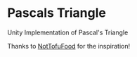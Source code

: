 # Pascals Triangle
 Unity Implementation of Pascal's Triangle
 
 Thanks to [NotTofuFood](https://github.com/NotTofuFood) for the inspiration!

